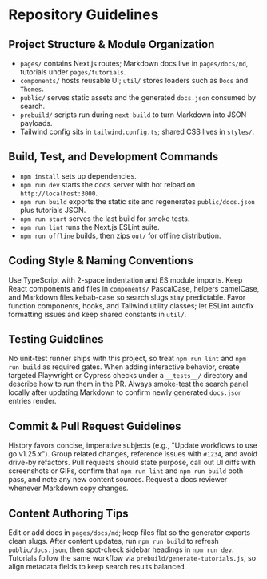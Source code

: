# Repository Guidelines

## Project Structure & Module Organization
- `pages/` contains Next.js routes; Markdown docs live in `pages/docs/md`, tutorials under `pages/tutorials`.
- `components/` hosts reusable UI; `util/` stores loaders such as `Docs` and `Themes`.
- `public/` serves static assets and the generated `docs.json` consumed by search.
- `prebuild/` scripts run during `next build` to turn Markdown into JSON payloads.
- Tailwind config sits in `tailwind.config.ts`; shared CSS lives in `styles/`.

## Build, Test, and Development Commands
- `npm install` sets up dependencies.
- `npm run dev` starts the docs server with hot reload on `http://localhost:3000`.
- `npm run build` exports the static site and regenerates `public/docs.json` plus tutorials JSON.
- `npm run start` serves the last build for smoke tests.
- `npm run lint` runs the Next.js ESLint suite.
- `npm run offline` builds, then zips `out/` for offline distribution.

## Coding Style & Naming Conventions
Use TypeScript with 2-space indentation and ES module imports. Keep React components and files in `components/` PascalCase, helpers camelCase, and Markdown files kebab-case so search slugs stay predictable. Favor function components, hooks, and Tailwind utility classes; let ESLint autofix formatting issues and keep shared constants in `util/`.

## Testing Guidelines
No unit-test runner ships with this project, so treat `npm run lint` and `npm run build` as required gates. When adding interactive behavior, create targeted Playwright or Cypress checks under a `__tests__/` directory and describe how to run them in the PR. Always smoke-test the search panel locally after updating Markdown to confirm newly generated `docs.json` entries render.

## Commit & Pull Request Guidelines
History favors concise, imperative subjects (e.g., "Update workflows to use go v1.25.x"). Group related changes, reference issues with `#1234`, and avoid drive-by refactors. Pull requests should state purpose, call out UI diffs with screenshots or GIFs, confirm that `npm run lint` and `npm run build` both pass, and note any new content sources. Request a docs reviewer whenever Markdown copy changes.

## Content Authoring Tips
Edit or add docs in `pages/docs/md`; keep files flat so the generator exports clean slugs. After content updates, run `npm run build` to refresh `public/docs.json`, then spot-check sidebar headings in `npm run dev`. Tutorials follow the same workflow via `prebuild/generate-tutorials.js`, so align metadata fields to keep search results balanced.
